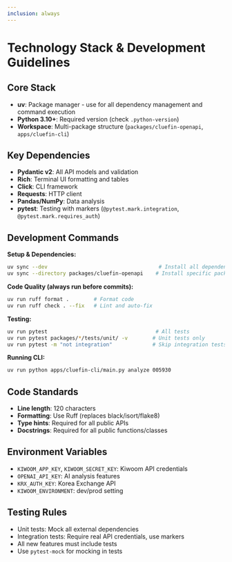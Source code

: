 ```yaml
---
inclusion: always
---
```


# Technology Stack & Development Guidelines

## Core Stack
- **uv**: Package manager - use for all dependency management and command execution
- **Python 3.10+**: Required version (check `.python-version`)
- **Workspace**: Multi-package structure (`packages/cluefin-openapi`, `apps/cluefin-cli`)

## Key Dependencies
- **Pydantic v2**: All API models and validation
- **Rich**: Terminal UI formatting and tables
- **Click**: CLI framework
- **Requests**: HTTP client
- **Pandas/NumPy**: Data analysis
- **pytest**: Testing with markers (`@pytest.mark.integration`, `@pytest.mark.requires_auth`)

## Development Commands

**Setup & Dependencies:**
```bash
uv sync --dev                                    # Install all dependencies
uv sync --directory packages/cluefin-openapi    # Install specific package
```

**Code Quality (always run before commits):**
```bash
uv run ruff format .        # Format code
uv run ruff check . --fix   # Lint and auto-fix
```

**Testing:**
```bash
uv run pytest                                   # All tests
uv run pytest packages/*/tests/unit/ -v        # Unit tests only
uv run pytest -m "not integration"             # Skip integration tests
```

**Running CLI:**
```bash
uv run python apps/cluefin-cli/main.py analyze 005930
```

## Code Standards
- **Line length**: 120 characters
- **Formatting**: Use Ruff (replaces black/isort/flake8)
- **Type hints**: Required for all public APIs
- **Docstrings**: Required for all public functions/classes

## Environment Variables
- `KIWOOM_APP_KEY`, `KIWOOM_SECRET_KEY`: Kiwoom API credentials
- `OPENAI_API_KEY`: AI analysis features
- `KRX_AUTH_KEY`: Korea Exchange API
- `KIWOOM_ENVIRONMENT`: dev/prod setting

## Testing Rules
- Unit tests: Mock all external dependencies
- Integration tests: Require real API credentials, use markers
- All new features must include tests
- Use `pytest-mock` for mocking in tests